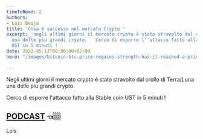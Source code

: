 ```yaml
---
timeToRead: 2
authors:
- Luis Beqja
title: 'Cosa è successo nel mercato Crypto '
excerpt: 'negli ultimi giorni il mercato crypto è stato stravolto dal crollo di Terra/Luna
  una delle piu grandi crypto.   Cerco di esporre l''attacco fatto alla Stable coin
  UST in 5 minuti ! '
date: 2022-05-12T00:00:00+02:00
hero: "/images/bitcoin-btc-price-regains-strength-has-it-reached-a-price-floor.png"

---
```

Negli ultimi giorni il mercato crypto è stato stravolto dal crollo di Terra/Luna una delle piu grandi crypto.

Cerco di esporre l'attacco fatto alla Stable coin UST in 5 minuti !

## [**PODCAST**](https://www.luisbeqja.com/images/podcast01.mp4 "https://www.luisbeqja.com/images/podcast01.mp4") **👈🏼**

Luis